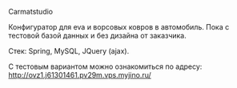 Carmatstudio

Конфигуратор для eva и ворсовых ковров в автомобиль. Пока с тестовой базой данных и без дизайна от заказчика.

Стек: Spring, MySQL, JQuery (ajax).

С тестовым вариантом можно ознакомиться по адресу: http://ovz1.j61301461.pv29m.vps.myjino.ru/
